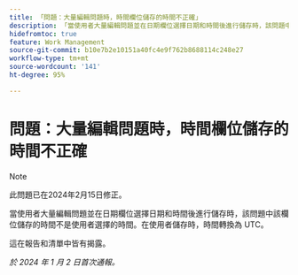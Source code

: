 ```yaml
---
title: 「問題：大量編輯問題時，時間欄位儲存的時間不正確」
description: 「當使用者大量編輯問題並在日期欄位選擇日期和時間後進行儲存時，該問題中該欄位儲存的時間不是使用者選擇的時間。在使用者儲存時，時間轉換為 UTC。」
hidefromtoc: true
feature: Work Management
source-git-commit: b10e7b2e10151a40fc4e9f762b8688114c248e27
workflow-type: tm+mt
source-wordcount: '141'
ht-degree: 95%

---
```



# 問題：大量編輯問題時，時間欄位儲存的時間不正確

>[!NOTE]
>
>此問題已在2024年2月15日修正。

當使用者大量編輯問題並在日期欄位選擇日期和時間後進行儲存時，該問題中該欄位儲存的時間不是使用者選擇的時間。在使用者儲存時，時間轉換為 UTC。

這在報告和清單中皆有揭露。

_於 2024 年 1 月 2 日首次通報。_
